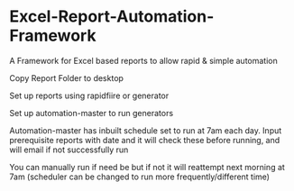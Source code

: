 # Excel-Report-Automation-Framework
A Framework for Excel based reports to allow rapid &amp; simple automation

Copy Report Folder to desktop

Set up reports using rapidfiire or generator

Set up automation-master to run generators

Automation-master has inbuilt schedule set to run at 7am each day. Input prerequisite reports with date and it will check these before running, and will email if not successfully run

You can manually run if need be but if not it will reattempt next morning at 7am (scheduler can be changed to run more frequently/different time)





